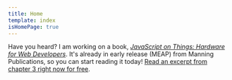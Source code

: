 ```yaml
---
title: Home
template: index
isHomePage: true
---
```

Have you heard? I am working on a book, [_JavaScript on Things: Hardware for Web Developers_](https://www.manning.com/books/javascript-on-things). It's already in early release (MEAP) from Manning Publications, so you can start reading it today! [Read an excerpt from chapter 3 right now for free](/2016/11/30/voltage-current-resistancewith-gnomes/).
